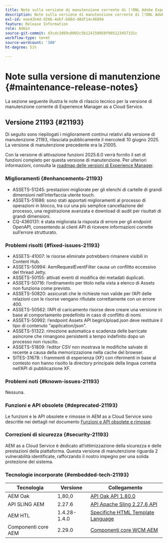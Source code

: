 ```yaml
---
title: Note sulla versione di manutenzione corrente di [!DNL Adobe Experience Manager]  as a Cloud Service.
description: Note sulla versione di manutenzione corrente di [!DNL Adobe Experience Manager]  as a Cloud Service.
exl-id: eee42b4d-9206-4ebf-b88d-d8df14c46094
feature: Release Information
role: Admin
source-git-commit: d3cdc3d69c0002c5b124150050f905123457331c
workflow-type: tm+mt
source-wordcount: '380'
ht-degree: 51%

---
```



# Note sulla versione di manutenzione {#maintenance-release-notes}

La sezione seguente illustra le note di rilascio tecnico per la versione di manutenzione corrente di Experience Manager as a Cloud Service.

## Versione 21193 {#21193}

Di seguito sono riepilogati i miglioramenti continui relativi alla versione di manutenzione 21193, rilasciata pubblicamente il mercoledì 10 giugno 2025. La versione di manutenzione precedente era la 21005.

Con la versione di attivazione funzioni 2025.6.0 verrà fornito il set di funzioni completo per questa versione di manutenzione. Per ulteriori informazioni, consulta la [roadmap delle versioni di Experience Manager](https://experienceleague.adobe.com/it/docs/experience-manager-release-information/aem-release-updates/update-releases-roadmap).

### Miglioramenti {#enhancements-21193}

* ASSETS-51245: prestazioni migliorate per gli elenchi di cartelle di grandi dimensioni nell’interfaccia utente touch.
* ASSETS-51686: sono stati apportati miglioramenti al processo di operazioni in blocco, tra cui una più semplice cancellazione del processo, una registrazione avanzata e download di audit per risultati di grandi dimensioni.
* CQ-4360131: è stata migliorata la risposta di errore per gli endpoint OpenAPI, consentendo ai client API di ricevere informazioni corrette sull’errore strutturato.

### Problemi risolti {#fixed-issues-21193}

* ASSETS-41007: le risorse eliminate potrebbero rimanere visibili in Content Hub.
* ASSETS-50994: AemRequestEventFilter causa un conflitto eccessivo del thread Jetty.
* ASSETS-50155: attivati eventi di modifica dei metadati duplicati.
* ASSETS-50716: l’ordinamento per titolo nella vista a elenco di Assets non funziona come previsto.
* ASSETS-50820: assicurati che le richieste non valide per l’API delle relazioni con le risorse vengano rifiutate correttamente con un errore 400.
* ASSETS-50562: l’API di caricamento risorse deve creare una versione in base al comportamento predefinito in caso di conflitto di nomi.
* ASSETS-50992: l’endpoint Assets API beginUpload.json deve restituire il tipo di contenuto &quot;application/json&quot;.
* ASSETS-51322: rimozione automatica e scadenza delle barricate asincrone che rimangono persistenti a tempo indefinito dopo un processo non riuscito.
* ASSETS-51809: l’editor CSV non mostrava le modifiche salvate di recente a causa della memorizzazione nella cache del browser.
* SITES-31678: i frammenti di esperienza (XF) con riferimenti in base al contesto non hanno risolto la directory principale della lingua corretta nell’API di pubblicazione XF.


### Problemi noti {#known-issues-21193}

Nessuna.

### Funzioni e API obsolete {#deprecated-21193}

Le funzioni e le API obsolete e rimosse in AEM as a Cloud Service sono descritte nei dettagli nel documento [Funzioni e API obsolete e rimosse](/help/release-notes/deprecated-removed-features.md).

### Correzioni di sicurezza {#security-21193}

AEM as a Cloud Service è dedicato all’ottimizzazione della sicurezza e delle prestazioni della piattaforma. Questa versione di manutenzione riguarda 2 vulnerabilità identificate, rafforzando il nostro impegno per una solida protezione del sistema.

### Tecnologie incorporate {#embedded-tech-21193}

| Tecnologia | Versione | Collegamento |
|---|---|---|
| AEM Oak | 1,80,0 | [API Oak API 1.80.0](https://www.javadoc.io/doc/org.apache.jackrabbit/oak-api/1.80.0/index.html) |
| API SLING AEM | 2.27.6 | [API Apache Sling 2.27.6 API](https://www.javadoc.io/doc/org.apache.sling/org.apache.sling.api/latest/index.html) |
| AEM HTL | 1.4.28-1.4.0 | [Specifiche HTML Template Language](https://github.com/adobe/htl-spec) |
| Componenti core AEM | 2.29.0 | [Componenti core WCM AEM](https://github.com/adobe/aem-core-wcm-components) |
